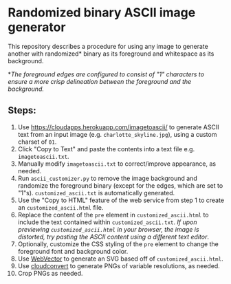 # Randomized binary ASCII image generator

This repository describes a procedure for using any image to generate another with randomized* binary as its foreground and whitespace as its background.

**The foreground edges are configured to consist of "1" characters to ensure a more crisp delineation between the foreground and the background.*

## Steps:

1. Use https://cloudapps.herokuapp.com/imagetoascii/ to generate ASCII text from an input image (e.g. `charlotte_skyline.jpg`), using a custom charset of `01`.
2. Click "Copy to Text" and paste the contents into a text file e.g. `imagetoascii.txt`.
3. Manually modify `imagetoascii.txt` to correct/improve appearance, as needed.
4. Run `ascii_customizer.py` to remove the image background and randomize the foreground binary (except for the edges, which are set to "1"s).  `customized_ascii.txt` is automatically generated.
5. Use the "Copy to HTML" feature of the web service from step 1 to create an `customized_ascii.html` file.
6. Replace the content of the `pre` element in `customized_ascii.html` to include the text contained within `customized_ascii.txt`. *If upon previewing `customized_ascii.html` in your browser, the image is distorted, try pasting the ASCII content using a different text editor*.
7. Optionally, customize the CSS styling of the `pre` element to change the foreground font and background color.
8. Use [WebVector](https://github.com/radkovo/WebVector) to generate an SVG based off of `customized_ascii.html`.
9. Use [cloudconvert](https://cloudconvert.com/svg-to-png) to generate PNGs of variable resolutions, as needed.
10. Crop PNGs as needed.

